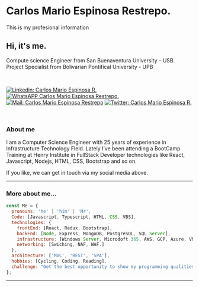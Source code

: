 # Carlos Mario Espinosa Restrepo.

This is my profesional information

<h2> Hi, it's me. </h2>
<p>Compute science Engineer from San Buenaventura University – USB. </br>
Project Specialist from Bolivarian Pontifical University - UPB
</p> 
</br>


[![Linkedin: Carlos Mario Espinosa R.](https://img.shields.io/badge/-Linkedin-blue?style=flat-square&logo=Linkedin&logoColor=white&link=https://www.linkedin.com/in/carlosespinosa66/)](https://www.linkedin.com/in/carlosespinosa66/)
[![WhatsAPP Carlos Mario Espinosa Restrepo. ](https://img.shields.io/badge/-WhatsApp-darkgreen?style=flat-square&logo=Whatsapp&logoColor=white&link=https://api.whatsapp.com/send/?phone=573113342883&text&app_absent=0)](https://api.whatsapp.com/send/?phone=573113342883&text&app_absent=0)
[![Mail: Carlos Mario Espinosa Restrepo ](https://img.shields.io/badge/-Mail-red?style=flat-square&logo=Gmail&logoColor=white&link=mailto:carlosespinosa66@outlook.com)](mailto:carlosespinosa66@outlook.com)
[![Twitter: Carlos Mario Espinosa R.](https://img.shields.io/badge/Twitter-1DA1F2?style=for-the-badge&logo=twitter&logoColor=white&link=https://www.twitter.com/in/carlosespinosa66/)](https://twitter.com/carlosmario66)

</br>

### About me

<p>I am a Computer Science Engineer with 25 years of experience in Infrastructure Technology Fleld. Lately I’ve been attending a BootCamp Training at Henry Institute in FullStack Developer technologies like React, Javascript, Nodejs, HTML, CSS, Bootstrap and so on.</p>
<p> If you like, we can get in touch via my social media above.</p>
<hr>

### More about me...

```javascript
const Me = {
  pronouns: 'he' | 'him' | 'Mr',
  Code: [Javascript, Typescript, HTML, CSS, VBS],
  technologies: {
    frontEnd: [React, Redux, Bootstrap],
    backEnd: [Node, Express, MongoDB, PostgreSQL, SQL Server],
    infrastructure: [Windows Server, Microdoft 365, AWS, GCP, Azure, VMware, Hyper V.],
    networking: [Swiching, NAF, WAF.]
  },
  architecture: ['MVC', 'REST', 'SPA'],
  hobbies: [Cycling, Coding, Reading],
  challenge: "Get the best opportunity to show my programming qualities.",
};
```

<hr>


